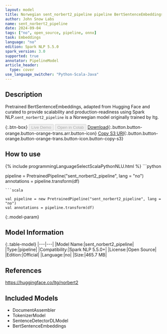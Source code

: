 ```yaml
---
layout: model
title: Norwegian sent_norbert2_pipeline pipeline BertSentenceEmbeddings from ltg
author: John Snow Labs
name: sent_norbert2_pipeline
date: 2024-09-04
tags: ["no", open_source, pipeline, onnx]
task: Embeddings
language: "no"
edition: Spark NLP 5.5.0
spark_version: 3.0
supported: true
annotator: PipelineModel
article_header:
  type: cover
use_language_switcher: "Python-Scala-Java"
---
```


## Description

Pretrained BertSentenceEmbeddings, adapted from Hugging Face and curated to provide scalability and production-readiness using Spark NLP.`sent_norbert2_pipeline` is a Norwegian model originally trained by ltg.

{:.btn-box}
<button class="button button-orange" disabled>Live Demo</button>
<button class="button button-orange" disabled>Open in Colab</button>
[Download](https://s3.amazonaws.com/auxdata.johnsnowlabs.com/public/models/sent_norbert2_pipeline_no_5.5.0_3.0_1725453824364.zip){:.button.button-orange.button-orange-trans.arr.button-icon}
[Copy S3 URI](s3://auxdata.johnsnowlabs.com/public/models/sent_norbert2_pipeline_no_5.5.0_3.0_1725453824364.zip){:.button.button-orange.button-orange-trans.button-icon.button-copy-s3}

## How to use



<div class="tabs-box" markdown="1">
{% include programmingLanguageSelectScalaPythonNLU.html %}
```python

pipeline = PretrainedPipeline("sent_norbert2_pipeline", lang = "no")
annotations =  pipeline.transform(df)   

```
```scala

val pipeline = new PretrainedPipeline("sent_norbert2_pipeline", lang = "no")
val annotations = pipeline.transform(df)

```
</div>

{:.model-param}
## Model Information

{:.table-model}
|---|---|
|Model Name:|sent_norbert2_pipeline|
|Type:|pipeline|
|Compatibility:|Spark NLP 5.5.0+|
|License:|Open Source|
|Edition:|Official|
|Language:|no|
|Size:|465.7 MB|

## References

https://huggingface.co/ltg/norbert2

## Included Models

- DocumentAssembler
- TokenizerModel
- SentenceDetectorDLModel
- BertSentenceEmbeddings